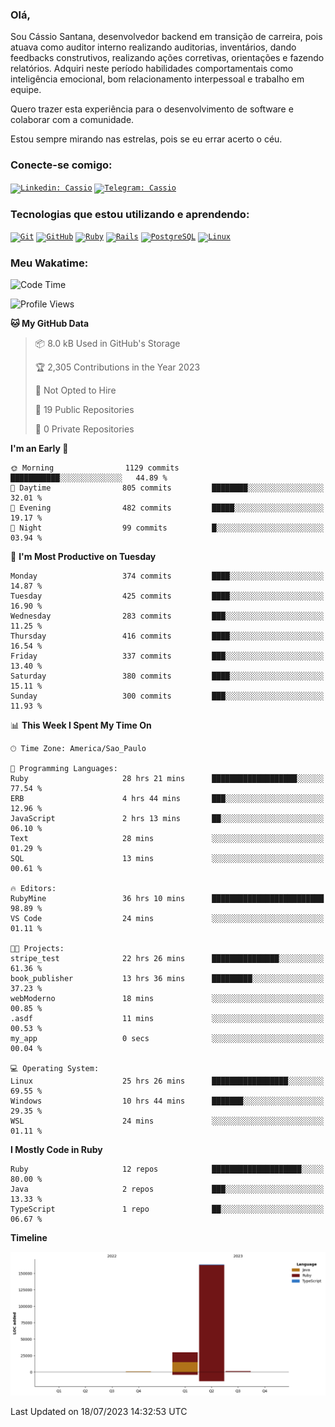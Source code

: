 ### Olá,

Sou Cássio Santana, desenvolvedor backend em transição de carreira, pois atuava como auditor interno realizando auditorias, inventários, dando feedbacks construtivos, realizando ações corretivas, orientações e fazendo relatórios. Adquiri neste período habilidades comportamentais como inteligência emocional, bom relacionamento interpessoal e trabalho em equipe. 

Quero trazer esta experiência para o desenvolvimento de software e colaborar com a comunidade. 

Estou sempre mirando nas estrelas, pois se eu errar acerto o céu.

### Conecte-se comigo:

<code>[![Linkedin: Cassio](https://img.shields.io/badge/LinkedIn-0077B5?style=for-the-badge&logo=linkedin&logoColor=white)](https://www.linkedin.com/in/cassioosantana/)</code>
<code>[![Telegram: Cassio](https://img.shields.io/badge/Telegram-2CA5E0?style=for-the-badge&logo=telegram&logoColor=white)](https://t.me/cassiooroger)</code>


### Tecnologias que estou utilizando e aprendendo:
<code><a href="https://stackshare.io/git" target="_blank">![Git](https://img.shields.io/badge/Git-E34F26?style=for-the-badge&logo=git&logoColor=white)</a></code>
<code><a href="https://stackshare.io/github" target="_blank">![GitHub](https://img.shields.io/badge/GitHub-100000?style=for-the-badge&logo=github&logoColor=white)</a></code>
<code><a href="https://stackshare.io/ruby" target="_blank">![Ruby](https://img.shields.io/badge/Ruby-CC342D?style=for-the-badge&logo=ruby&logoColor=white)</a></code>
<code><a href="https://stackshare.io/rails" target="_blank">![Rails](https://img.shields.io/badge/Ruby_on_Rails-CC0000?style=for-the-badge&logo=ruby-on-rails&logoColor=white)</a></code>
<code><a href="https://stackshare.io/postgresql" target="_blank">![PostgreSQL](https://img.shields.io/badge/PostgreSQL-316192?style=for-the-badge&logo=postgresql&logoColor=white)</a></code>
<code><a href="https://stackshare.io/linux" target="_blank">![Linux](https://img.shields.io/badge/Linux-E34F26?style=for-the-badge&logo=linux&logoColor=black)</a></code>

### Meu Wakatime:
<!--START_SECTION:waka-->
![Code Time](http://img.shields.io/badge/Code%20Time-684%20hrs%204%20mins-blue)

![Profile Views](http://img.shields.io/badge/Profile%20Views-0-blue)

**🐱 My GitHub Data** 

> 📦 8.0 kB Used in GitHub's Storage 
 > 
> 🏆 2,305 Contributions in the Year 2023
 > 
> 🚫 Not Opted to Hire
 > 
> 📜 19 Public Repositories 
 > 
> 🔑 0 Private Repositories 
 > 
**I'm an Early 🐤** 

```text
🌞 Morning                1129 commits        ███████████░░░░░░░░░░░░░░   44.89 % 
🌆 Daytime                805 commits         ████████░░░░░░░░░░░░░░░░░   32.01 % 
🌃 Evening                482 commits         █████░░░░░░░░░░░░░░░░░░░░   19.17 % 
🌙 Night                  99 commits          █░░░░░░░░░░░░░░░░░░░░░░░░   03.94 % 
```
📅 **I'm Most Productive on Tuesday** 

```text
Monday                   374 commits         ████░░░░░░░░░░░░░░░░░░░░░   14.87 % 
Tuesday                  425 commits         ████░░░░░░░░░░░░░░░░░░░░░   16.90 % 
Wednesday                283 commits         ███░░░░░░░░░░░░░░░░░░░░░░   11.25 % 
Thursday                 416 commits         ████░░░░░░░░░░░░░░░░░░░░░   16.54 % 
Friday                   337 commits         ███░░░░░░░░░░░░░░░░░░░░░░   13.40 % 
Saturday                 380 commits         ████░░░░░░░░░░░░░░░░░░░░░   15.11 % 
Sunday                   300 commits         ███░░░░░░░░░░░░░░░░░░░░░░   11.93 % 
```


📊 **This Week I Spent My Time On** 

```text
🕑︎ Time Zone: America/Sao_Paulo

💬 Programming Languages: 
Ruby                     28 hrs 21 mins      ███████████████████░░░░░░   77.54 % 
ERB                      4 hrs 44 mins       ███░░░░░░░░░░░░░░░░░░░░░░   12.96 % 
JavaScript               2 hrs 13 mins       ██░░░░░░░░░░░░░░░░░░░░░░░   06.10 % 
Text                     28 mins             ░░░░░░░░░░░░░░░░░░░░░░░░░   01.29 % 
SQL                      13 mins             ░░░░░░░░░░░░░░░░░░░░░░░░░   00.61 % 

🔥 Editors: 
RubyMine                 36 hrs 10 mins      █████████████████████████   98.89 % 
VS Code                  24 mins             ░░░░░░░░░░░░░░░░░░░░░░░░░   01.11 % 

🐱‍💻 Projects: 
stripe_test              22 hrs 26 mins      ███████████████░░░░░░░░░░   61.36 % 
book_publisher           13 hrs 36 mins      █████████░░░░░░░░░░░░░░░░   37.23 % 
webModerno               18 mins             ░░░░░░░░░░░░░░░░░░░░░░░░░   00.85 % 
.asdf                    11 mins             ░░░░░░░░░░░░░░░░░░░░░░░░░   00.53 % 
my_app                   0 secs              ░░░░░░░░░░░░░░░░░░░░░░░░░   00.04 % 

💻 Operating System: 
Linux                    25 hrs 26 mins      █████████████████░░░░░░░░   69.55 % 
Windows                  10 hrs 44 mins      ███████░░░░░░░░░░░░░░░░░░   29.35 % 
WSL                      24 mins             ░░░░░░░░░░░░░░░░░░░░░░░░░   01.11 % 
```

**I Mostly Code in Ruby** 

```text
Ruby                     12 repos            ████████████████████░░░░░   80.00 % 
Java                     2 repos             ███░░░░░░░░░░░░░░░░░░░░░░   13.33 % 
TypeScript               1 repo              ██░░░░░░░░░░░░░░░░░░░░░░░   06.67 % 
```



**Timeline**

![Lines of Code chart](https://raw.githubusercontent.com/cassiosantana/cassiosantana/main/assets/bar_graph.png)


 Last Updated on 18/07/2023 14:32:53 UTC
<!--END_SECTION:waka-->
